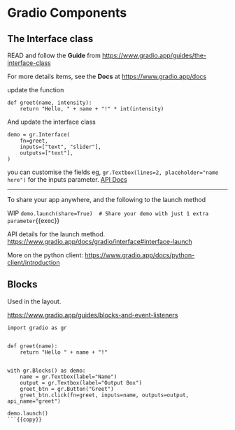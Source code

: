 # Gradio Components

## The Interface class



READ and follow the **Guide** from https://www.gradio.app/guides/the-interface-class

For more details items, see the **Docs** at https://www.gradio.app/docs



update the function

```
def greet(name, intensity):
    return "Hello, " + name + "!" * int(intensity)
```

And update the interface class

```
demo = gr.Interface(
    fn=greet,
    inputs=["text", "slider"],
    outputs=["text"],
)
```


you can customise the fields eg, `gr.Textbox(lines=2, placeholder="name here")` for the inputs parameter. [API Docs](https://www.gradio.app/docs/gradio/textbox)

---


To share your app anywhere, and the following to the launch method

WIP
`demo.launch(share=True)  # Share your demo with just 1 extra parameter`{{exec}}


API details for the launch method. https://www.gradio.app/docs/gradio/interface#interface-launch

More on the python client: https://www.gradio.app/docs/python-client/introduction

## Blocks

Used in the layout.

https://www.gradio.app/guides/blocks-and-event-listeners

```
import gradio as gr


def greet(name):
    return "Hello " + name + "!"


with gr.Blocks() as demo:
    name = gr.Textbox(label="Name")
    output = gr.Textbox(label="Output Box")
    greet_btn = gr.Button("Greet")
    greet_btn.click(fn=greet, inputs=name, outputs=output, api_name="greet")

demo.launch()
```{{copy}}